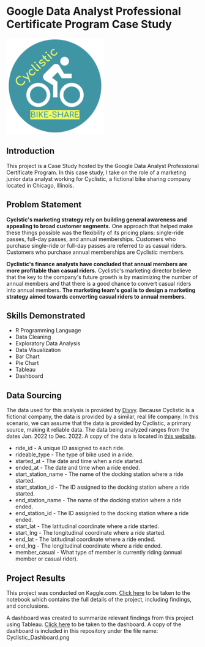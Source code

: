 # Google Data Analyst Professional Certificate Program Case Study
![Introductory Picture](Cyclistic_Logo.png)
## Introduction
This project is a Case Study hosted by the Google Data Analyst Professional Certificate Program. In this case study, I take on the role of a marketing junior data analyst working for Cyclistic, a fictional bike sharing company located in Chicago, Illinois.

## Problem Statement
**Cyclstic's marketing strategy rely on building general awareness and appealing to broad customer segments.** One approach that helped make these things possible was the flexibility of its pricing plans: single-ride passes, full-day passes, and annual memberships. Customers who purchase single-ride or full-day passes are referred to as casual riders. Customers who purchase annual memberships are Cyclistic members.

**Cyclistic's finance analysts have concluded that annual members are more profitable than casual riders.** Cyclistic's marketing director believe that the key to the company's future growth is by maximizing the number of annual members and that there is a good chance to convert casual riders into annual members. **The marketing team's goal is to design a marketing strategy aimed towards converting casual riders to annual members.**

## Skills Demonstrated
* R Programming Language
* Data Cleaning
* Exploratory Data Analysis
* Data Visualization
* Bar Chart
* Pie Chart
* Tableau
* Dashboard

## Data Sourcing
The data used for this analysis is provided by [Divvy](https://divvy-tripdata.s3.amazonaws.com/index.html). Because Cyclistic is a fictional company, the data is provided by a similar, real life company. In this scenario, we can assume that the data is provided by Cyclistic, a primary source, making it reliable data. The data being analyzed ranges from the dates Jan. 2022 to Dec. 2022. A copy of the data is located in [this website](https://www.kaggle.com/datasets/jameschunweber/data-for-google-capstone-project-cyclistic-2022).
* ride_id - A unique ID assigned to each ride.
* rideable_type - The type of bike used in a ride.
* started_at - The date and time when a ride started.
* ended_at - The date and time when a ride ended.
* start_station_name - The name of the docking station where a ride started.
* start_station_id - The ID assigned to the docking station where a ride started.
* end_station_name - The name of the docking station where a ride ended.
* end_station_id - The ID assignied to the docking station where a ride ended.
* start_lat - The latitudinal coordinate where a ride started.
* start_lng - The longitudinal coordinate where a ride started.
* end_lat - The latitudinal coordinate where a ride ended.
* end_lng - The longitudinal coordinate where a ride ended.
* member_casual - What type of member is currently riding (annual member or casual rider).

## Project Results
This project was conducted on Kaggle.com. [Click here](https://www.kaggle.com/code/jameschunweber/google-case-study-cyclistic-r-and-tableau#) to be taken to the notebook which contains the full details of the project, including findings, and conclusions.

A dashboard was created to summarize relevant findings from this project using Tableau. [Click here](https://public.tableau.com/views/GoogleCaseStudyCyclisticDashboard/Dashboard1?:language=en-US&:sid=&:redirect=auth&:display_count=n&:origin=viz_share_link) to be taken to the dashboard. A copy of the dashboard is included in this repository under the file name: Cyclistic_Dashboard.png

